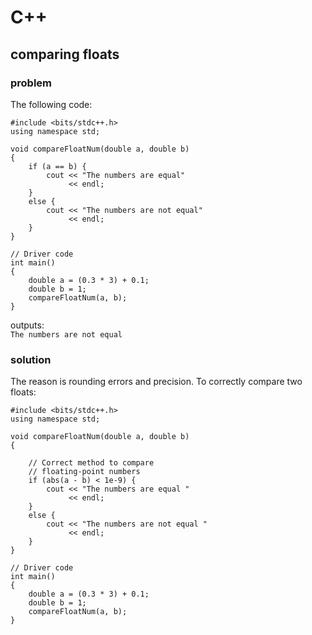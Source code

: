 
# C++

## comparing floats

### problem

The following code:
```
#include <bits/stdc++.h>
using namespace std;

void compareFloatNum(double a, double b)
{
    if (a == b) {
        cout << "The numbers are equal"
             << endl;
    }
    else {
        cout << "The numbers are not equal"
             << endl;
    }
}

// Driver code
int main()
{
    double a = (0.3 * 3) + 0.1;
    double b = 1;
    compareFloatNum(a, b);
}
```
outputs:\
`The numbers are not equal`

### solution

The reason is rounding errors and precision. To correctly compare two floats:

```
#include <bits/stdc++.h>
using namespace std;

void compareFloatNum(double a, double b)
{

    // Correct method to compare
    // floating-point numbers
    if (abs(a - b) < 1e-9) {
        cout << "The numbers are equal "
             << endl;
    }
    else {
        cout << "The numbers are not equal "
             << endl;
    }
}

// Driver code
int main()
{
    double a = (0.3 * 3) + 0.1;
    double b = 1;
    compareFloatNum(a, b);
}
```

